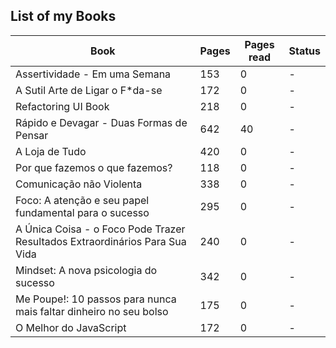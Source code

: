## List of my Books

| Book                                                                        | Pages | Pages read | Status |
| --------------------------------------------------------------------------- | ----- | ---------- | ------ |
| Assertividade - Em uma Semana                                               | 153   | 0          | -      |
| A Sutil Arte de Ligar o F*da-se                                             | 172   | 0          | -      |
| Refactoring UI Book                                                         | 218   | 0          | -      |
| Rápido e Devagar - Duas Formas de Pensar                                    | 642   | 40         | -      |
| A Loja de Tudo                                                              | 420   | 0          | -      |
| Por que fazemos o que fazemos?                                              | 118   | 0          | -      |
| Comunicação não Violenta                                                    | 338   | 0          | -      |
| Foco: A atenção e seu papel fundamental para o sucesso                      | 295   | 0          | -      |
| A Única Coisa - o Foco Pode Trazer Resultados Extraordinários Para Sua Vida | 240   | 0          | -      |
| Mindset: A nova psicologia do sucesso                                       | 342   | 0          | -      |
| Me Poupe!: 10 passos para nunca mais faltar dinheiro no seu bolso           | 175   | 0          | -      |
| O Melhor do JavaScript                                                      | 172   | 0          | -      |
